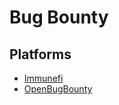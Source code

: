 # Bug Bounty

## Platforms

- [Immunefi](https://immunefi.com/)
- [OpenBugBounty](https://openbugbounty.org/)
